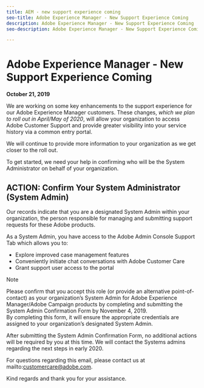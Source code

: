 ```yaml
---
title: AEM - new support experience coming
seo-title: Adobe Experience Manager - New Support Experience Coming
description: Adobe Experience Manager - New Support Experience Coming
seo-description: Adobe Experience Manager - New Support Experience Coming

---
```


# Adobe Experience Manager - New Support Experience Coming

**October 21, 2019**

We are working on some key enhancements to the support experience for our Adobe Experience Manager customers. These changes, *which we plan to roll out in April/May of 2020*, will allow your organization to access Adobe Customer Support and provide greater visibility into your service history via a common entry portal.  

We will continue to provide more information to your organization as we get closer to the roll out.  

To get started, we need your help in confirming who will be the System Administrator on behalf of your organization. 

## ACTION: Confirm Your System Administrator (System Admin) 

Our records indicate that you are a designated System Admin within your organization, the person responsible for managing and submitting support requests for these Adobe products.  

As a System Admin, you have access to the Adobe Admin Console Support Tab which allows you to: 

* Explore improved case management features 
* Conveniently initiate chat conversations with Adobe Customer Care 
* Grant support user access to the portal 

>[!NOTE]
>Please confirm that you accept this role (or provide an alternative point-of-contact) as your organization’s System Admin for Adobe Experience Manager/Adobe Campaign products by completing and submitting the System Admin Confirmation Form by November 4, 2019.  
>By completing this form, it will ensure the appropriate credentials are assigned to your organization’s designated System Admin.  

After submitting the System Admin Confirmation Form, no additional actions will be required by you at this time.  We will contact the Systems admins regarding the next steps in early 2020.   

For questions regarding this email, please contact us at mailto:customercare@adobe.com. 

Kind regards and thank you for your assistance. 
